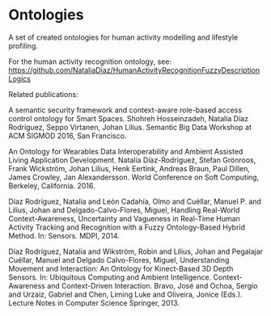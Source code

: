 # Ontologies
A set of created ontologies for human activity modelling and lifestyle profiling. 

For the human activity recognition ontology, see: https://github.com/NataliaDiaz/HumanActivityRecognitionFuzzyDescriptionLogics

Related publications: 

A semantic security framework and context-aware role-based access control ontology for Smart Spaces. Shohreh Hosseinzadeh, Natalia Díaz Rodríguez, Seppo Virtanen, Johan Lilius. Semantic Big Data Workshop at ACM SIGMOD 2016, San Francisco.

An Ontology for Wearables Data Interoperability and Ambient Assisted Living Application Development. Natalia Díaz-Rodríguez, Stefan Grönroos, Frank Wickström, Johan Lilius, Henk Eertink, Andreas Braun, Paul Dillen, James Crowley, Jan Alexandersson. World Conference on Soft Computing, Berkeley, California. 2016.

Díaz Rodríguez, Natalia and León Cadahía, Olmo and Cuéllar, Manuel P. and Lilius, Johan and Delgado-Calvo-Flores, Miguel, Handling Real-World Context-Awareness, Uncertainty and Vagueness in Real-Time Human Activity Tracking and Recognition with a Fuzzy Ontology-Based Hybrid Method. In: Sensors. MDPI, 2014.

Díaz Rodríguez, Natalia and Wikström, Robin and Lilius, Johan and Pegalajar Cuéllar, Manuel and Delgado Calvo-Flores, Miguel, Understanding Movement and Interaction: An Ontology for Kinect-Based 3D Depth Sensors. In: Ubiquitous Computing and Ambient Intelligence. Context-Awareness and Context-Driven Interaction. Bravo, José and Ochoa, Sergio and Urzaiz, Gabriel and Chen, Liming Luke and Oliveira, Jonice (Eds.). Lecture Notes in Computer Science Springer, 2013.

